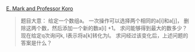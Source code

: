 [E. Mark and Professor Koro](https://codeforces.com/contest/1705/problem/E)
>题目大意：
>给定一个数组a。
>一次操作可以选择两个相同的a[i]和a[j]， 删除这两个数，然后添加一个新的数a[i] +1。
>求问能够得到最大的数多少？
>现在给定q次询问k, l表示将a[k]转化为l。
>求问经过该变化后，上述问题的答案是什么？
